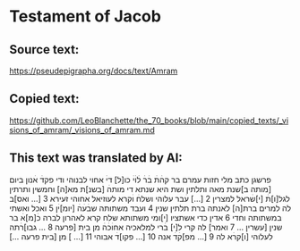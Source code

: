 # Testament of Jacob

## Source text:

https://pseudepigrapha.org/docs/text/Amram

## Copied text:

https://github.com/LeoBlanchette/the_70_books/blob/main/copied_texts/_visions_of_amram/_visions_of_amram.md

## This text was translated by AI:

 פרשגן כתב מלי חזות עמרם בר קהׄתׄ בׄרׄ לׄוׄיׄ כו[ל] דיׄ אחוי לבנוהי ודי פקדׄ אׄנון ביום [מותה ב]שנת מאה ותלתין ושת היא שנתא די מותהׄ [בשנ]ת מא[ה] וחמשין ותרתין לגל[ו]תׄ [י]שׄראל למצרין 2 […] עׄבר עלוהי ושלחׄ וׄקרא לעוזיאל אחוהי זעירא 3 [… ואס]ב לה למרים ברת[ה] לאנתה ברת תלתין שנין 4 ועבד משתותה שבׄעׄהׄ [יומ]יׄן 5 ואכל ואשתי במשתותה וחדי 6 אדין כדי אשתציו [י]ומי משתותא שלח קרא לאהרון לברה כׄ[מ]אׄ בר שנין [עשרין … 7 ואמר] לה קרי ל[י] בׄרי למלאכיה אחוׄכׄהׄ מן בית [פרעה 8 … גבו]רׄתה לעלוהי [ו]קרׄא לה 9 [… מפ]קׄדׄ אנה 10 [… פקו]דׄ אבוהי 11 [… ] מן [בית פרעה …]